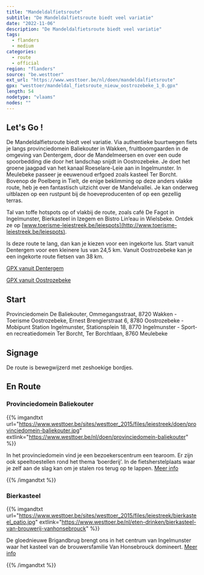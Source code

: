 ```yaml
---
title: "Mandeldalfietsroute"
subtitle: "De Mandeldalfietsroute biedt veel variatie"
date: "2022-11-06"
description: "De Mandeldalfietsroute biedt veel variatie" 
tags:
  - flanders
  - medium
categories: 
  - route
  - official
region: "flanders"
source: "be.westtoer"
ext_url: "https://www.westtoer.be/nl/doen/mandeldalfietsroute"
gpx: "westtoer/mandeldal_fietsroute_nieuw_oostrozebeke_1_0.gpx"
length: 54
nodetype: "vlaams"
nodes: ""
---
```


## Let's Go !

De Mandeldalfietsroute biedt veel variatie. Via authentieke buurtwegen fiets je langs provinciedomein Baliekouter in Wakken, fruitboomgaarden in de omgeving van Dentergem, door de Mandelmeersen en over een oude spoorbedding die door het landschap snijdt in Oostrozebeke. Je doet het groene jaagpad van het kanaal Roeselare-Leie aan in Ingelmunster. In Meulebeke passeer je eeuwenoud erfgoed zoals kasteel Ter Borcht. Bovenop de Poelberg in Tielt, de enige beklimming op deze anders vlakke route, heb je een fantastisch uitzicht over de Mandelvallei. Je kan onderweg uitblazen op een rustpunt bij de hoeveproducenten of op een gezellig terras.

Tal van toffe hotspots op of vlakbij de route, zoals café De Fagot in Ingelmunster, Bierkasteel in Izegem en Bistro Lin’eau in Wielsbeke. Ontdek ze op [www.toerisme-leiestreek.be/leiespots](http://www.toerisme-leiestreek.be/leiespots).

Is deze route te lang, dan kan je kiezen voor een ingekorte lus. Start vanuit Dentergem voor een kleinere lus van 24,5 km. Vanuit Oostrozebeke kan je een ingekorte route fietsen van 38 km.

[GPX vanuit Dentergem](https://beeldbank.west-vlaanderen.be/transfer/2fcd74671656048dcebd6cb156d86e2d0857a3ca9ecc4d710c17646c8e950248)

[GPX vanuit Oostrozebeke](https://beeldbank.west-vlaanderen.be/transfer/ee675a0508abab780051d3412ea78619a8ab4764f3b6f73b7fb2643724fb7505)

## Start 

Provinciedomein De Baliekouter, Ommegangsstraat, 8720 Wakken - Toerisme Oostrozebeke, Ernest Brengierstraat 6, 8780 Oostrozebeke - Mobipunt Station Ingelmunster, Stationsplein 18, 8770 Ingelmunster - Sport- en recreatiedomein Ter Borcht, Ter Borchtlaan, 8760 Meulebeke

## Signage

De route is bewegwijzerd met zeshoekige bordjes.

## En Route

### Provinciedomein Baliekouter

{{% imgandtxt url="https://www.westtoer.be/sites/westtoer_2015/files/leiestreek/doen/provinciedomein-baliekouter.jpg" extlink="https://www.westtoer.be/nl/doen/provinciedomein-baliekouter" %}}

In het provinciedomein vind je een bezoekerscentrum een tearoom. Er zijn ook speeltoestellen rond het thema ‘boerderij’. In de fietsherstelplaats waar je zelf aan de slag kan om je stalen ros terug op te lappen. [Meer info](https://www.westtoer.be/nl/doen/provinciedomein-baliekouter)

{{% /imgandtxt %}}

### Bierkasteel

{{% imgandtxt url="https://www.westtoer.be/sites/westtoer_2015/files/leiestreek/bierkasteel_patio.jpg" extlink="https://www.westtoer.be/nl/eten-drinken/bierkasteel-van-brouwerij-vanhonsebrouck" %}}

De gloednieuwe Brigandbrug brengt ons in het centrum van Ingelmunster waar het kasteel van de brouwersfamilie Van Honsebrouck domineert. [Meer info](https://www.westtoer.be/nl/eten-drinken/bierkasteel-van-brouwerij-vanhonsebrouck)

{{% /imgandtxt %}}